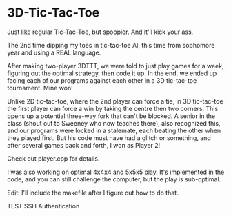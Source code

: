 # 3D-Tic-Tac-Toe
Just like regular Tic-Tac-Toe, but spoopier. And it'll kick your ass.

The 2nd time dipping my toes in tic-tac-toe AI, this time from sophomore year and using a REAL language. 

After making two-player 3DTTT, we were told to just play games for a week, figuring out the optimal strategy, then code it up. In the end, we ended up facing each of our programs against each other in a 3D tic-tac-toe tournament. Mine won!

Unlike 2D tic-tac-toe, where the 2nd player can force a tie, in 3D tic-tac-toe the first player can force a win by taking the centre then two corners. This opens up a potential three-way fork that can't be blocked. A senior in the class (shout out to Sweeney who now teaches there), also recognized this, and our programs were locked in a stalemate, each beating the other when they played first. But his code must have had a glitch or something, and after several games back and forth, I won as Player 2!

Check out player.cpp for details.

I was also working on optimal 4x4x4 and 5x5x5 play. It's implemented in the code, and you can still challenge the computer, but the play is sub-optimal. 

Edit: I'll include the makefile after I figure out how to do that.

TEST SSH Authentication
